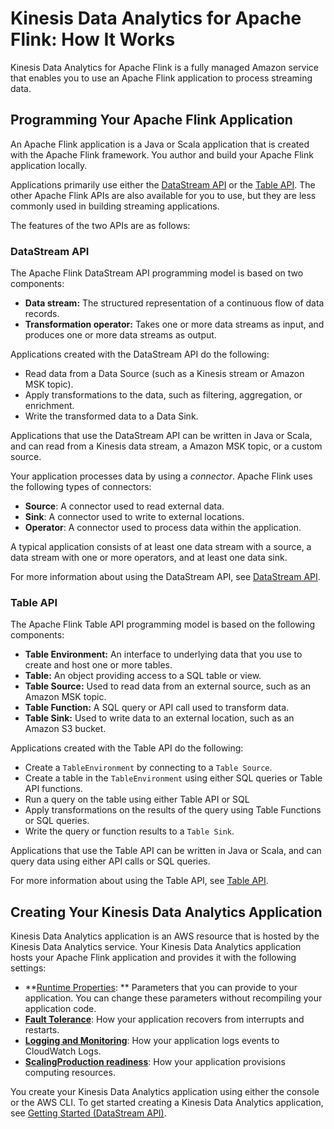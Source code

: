 # Kinesis Data Analytics for Apache Flink: How It Works<a name="how-it-works"></a>

Kinesis Data Analytics for Apache Flink is a fully managed Amazon service that enables you to use an Apache Flink application to process streaming data\. 

## Programming Your Apache Flink Application<a name="how-it-works-programming"></a>

An Apache Flink application is a Java or Scala application that is created with the Apache Flink framework\. You author and build your Apache Flink application locally\. 

Applications primarily use either the [DataStream API](https://ci.apache.org/projects/flink/flink-docs-release-1.11/dev/datastream_api.html) or the [ Table API](https://ci.apache.org/projects/flink/flink-docs-release-1.11/dev/table/)\. The other Apache Flink APIs are also available for you to use, but they are less commonly used in building streaming applications\.

The features of the two APIs are as follows:

### DataStream API<a name="how-it-works-prog-datastream"></a>

The Apache Flink DataStream API programming model is based on two components:
+ **Data stream:** The structured representation of a continuous flow of data records\.
+ **Transformation operator:** Takes one or more data streams as input, and produces one or more data streams as output\.

Applications created with the DataStream API do the following:
+ Read data from a Data Source \(such as a Kinesis stream or Amazon MSK topic\)\.
+ Apply transformations to the data, such as filtering, aggregation, or enrichment\.
+ Write the transformed data to a Data Sink\.

Applications that use the DataStream API can be written in Java or Scala, and can read from a Kinesis data stream, a Amazon MSK topic, or a custom source\.

Your application processes data by using a *connector*\. Apache Flink uses the following types of connectors: 
+ **Source**: A connector used to read external data\.
+ **Sink**: A connector used to write to external locations\. 
+ **Operator**: A connector used to process data within the application\.

A typical application consists of at least one data stream with a source, a data stream with one or more operators, and at least one data sink\.

For more information about using the DataStream API, see [DataStream API](how-datastream.md)\.

### Table API<a name="how-it-works-prog-table"></a>

The Apache Flink Table API programming model is based on the following components:
+ **Table Environment:** An interface to underlying data that you use to create and host one or more tables\. 
+ **Table:** An object providing access to a SQL table or view\.
+ **Table Source:** Used to read data from an external source, such as an Amazon MSK topic\.
+ **Table Function:** A SQL query or API call used to transform data\.
+ **Table Sink:** Used to write data to an external location, such as an Amazon S3 bucket\.

Applications created with the Table API do the following:
+ Create a `TableEnvironment` by connecting to a `Table Source`\. 
+ Create a table in the `TableEnvironment` using either SQL queries or Table API functions\.
+ Run a query on the table using either Table API or SQL
+ Apply transformations on the results of the query using Table Functions or SQL queries\.
+ Write the query or function results to a `Table Sink`\.

Applications that use the Table API can be written in Java or Scala, and can query data using either API calls or SQL queries\. 

For more information about using the Table API, see [Table API](how-table.md)\.

## Creating Your Kinesis Data Analytics Application<a name="how-it-works-app"></a>

Kinesis Data Analytics application is an AWS resource that is hosted by the Kinesis Data Analytics service\. Your Kinesis Data Analytics application hosts your Apache Flink application and provides it with the following settings:
+ **[Runtime Properties](how-properties.md): ** Parameters that you can provide to your application\. You can change these parameters without recompiling your application code\.
+ **[Fault Tolerance](how-fault.md)**: How your application recovers from interrupts and restarts\.
+ **[Logging and Monitoring](monitoring-overview.md)**: How your application logs events to CloudWatch Logs\. 
+ **[ScalingProduction readiness](how-scaling.md)**: How your application provisions computing resources\.

You create your Kinesis Data Analytics application using either the console or the AWS CLI\. To get started creating a Kinesis Data Analytics application, see [Getting Started \(DataStream API\)](getting-started.md)\.
